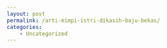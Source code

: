 ```yaml
---
layout: post
permalink: /arti-mimpi-istri-dikasih-baju-bekas/
categories:
    - Uncategorized
---
```


